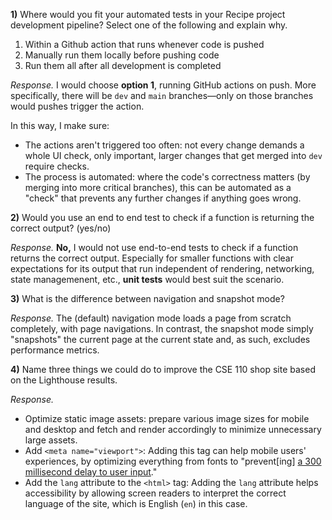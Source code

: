 **1)** Where would you fit your automated tests in your Recipe project development pipeline? Select one of the following and explain why.
  1. Within a Github action that runs whenever code is pushed 
  2. Manually run them locally before pushing code
  3. Run them all after all development is completed

*Response.* I would choose **option 1**, running GitHub actions on push. More specifically, there will be `dev` and `main` branches—only on those branches would pushes trigger the action. 

In this way, I make sure:
- The actions aren't triggered too often: not every change demands a whole UI check, only important, larger changes that get merged into `dev` require checks.
- The process is automated: where the code's correctness matters (by merging into more critical branches), this can be automated as a "check" that prevents any further changes if anything goes wrong.

**2)** Would you use an end to end test to check if a function is returning the correct output? (yes/no)

*Response.* **No,** I would not use end-to-end tests to check if a function returns the correct output. Especially for smaller functions with clear expectations for its output that run independent of rendering, networking, state managemenent, etc., **unit tests** would best suit the scenario.

**3)** What is the difference between navigation and snapshot mode?

*Response.* The (default) navigation mode loads a page from scratch completely, with page navigations. In contrast, the snapshot mode simply "snapshots" the current page at the current state and, as such, excludes performance metrics.

**4)** Name three things we could do to improve the CSE 110 shop site based on the Lighthouse results.

*Response.*
- Optimize static image assets: prepare various image sizes for mobile and desktop and fetch and render accordingly to minimize unnecessary large assets.
- Add `<meta name="viewport">`: Adding this tag can help mobile users' experiences, by optimizing everything from fonts to "prevent[ing] [a 300 millisecond delay to user input](https://developer.chrome.com/blog/300ms-tap-delay-gone-away/?utm_source=lighthouse&utm_medium=devtools)."
- Add the `lang` attribute to the `<html>` tag: Adding the `lang` attribute helps accessibility by allowing screen readers to interpret the correct language of the site, which is English (`en`) in this case.
